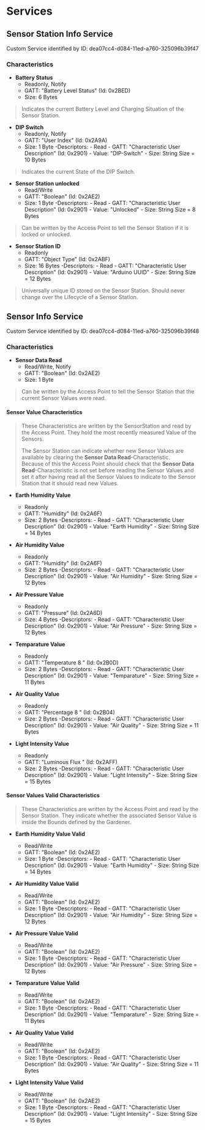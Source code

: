 
# Services

## Sensor Station Info Service

Custom Service identified by ID: dea07cc4-d084-11ed-a760-325096b39f47

### Characteristics 

- **Battery Status**
    - Readonly, Notify
    - GATT: "Battery Level Status" (Id: 0x2BED)
    - Size: 6 Bytes

> Indicates the current Battery Level and Charging Situation of the Sensor Station.

- **DIP Switch**
    - Readonly, Notify
    - GATT: "User Index" (Id: 0x2A9A)
    - Size: 1 Byte
        -Descriptors:
            - Read
            - GATT: "Characteristic User Description" (Id: 0x2901)
            - Value: "DIP-Switch"
            - Size: String Size = 10 Bytes

> Indicates the current State of the DIP Switch.

- **Sensor Station unlocked**
    - Read/Write
    - GATT: "Boolean" (Id: 0x2AE2)
    - Size: 1 Byte
        -Descriptors:
            - Read
            - GATT: "Characteristic User Description" (Id: 0x2901)
            - Value: "Unlocked"
            - Size: String Size = 8 Bytes

> Can be written by the Access Point to tell the Sensor Station 
> if it is locked or unlocked.

- **Sensor Station ID**
    - Readonly
    - GATT: "Object Type" (Id: 0x2ABF)
    - Size: 16 Bytes
        -Descriptors:
            - Read
            - GATT: "Characteristic User Description" (Id: 0x2901)
            - Value: "Arduino UUID"
            - Size: String Size = 12 Bytes

> Universally unique ID stored on the Sensor Station.
> Should never change over the Lifecycle of a Sensor Station. 

## Sensor Info Service

Custom Service identified by ID: dea07cc4-d084-11ed-a760-325096b39f48

### Characteristics

- **Sensor Data Read**
    - Read/Write, Notify
    - GATT: "Boolean" (Id: 0x2AE2)
    - Size: 1 Byte

> Can be written by the Access Point to tell the Sensor Station 
> that the current Sensor Values were read.

#### Sensor Value Characteristics

> These Characteristics are written by the SensorStation and read by the Access Point. 
> They hold the most recently measured Value of the Sensors.
>
> The Sensor Station can indicate whether new Sensor Values are available by clearing the **Sensor Data Read**-Characteristic.  
> Because of this the Access Point should check that the **Sensor Data Read**-Characteristic is not set before reading the Sensor 
> Values and set it after having read all the Sensor Values to indicate to the Sensor Station that it should read new Values.

- **Earth Humidity Value**
    - Readonly
    - GATT: "Humidity" (Id: 0x2A6F)
    - Size: 2 Bytes
        -Descriptors:
            - Read
            - GATT: "Characteristic User Description" (Id: 0x2901)
            - Value: "Earth Humidity"
            - Size: String Size = 14 Bytes

- **Air Humidity Value**
    - Readonly
    - GATT: "Humidity" (Id: 0x2A6F)
    - Size: 2 Bytes
        -Descriptors:
            - Read
            - GATT: "Characteristic User Description" (Id: 0x2901)
            - Value: "Air Humidity"
            - Size: String Size = 12 Bytes

- **Air Pressure Value**
    - Readonly
    - GATT: "Pressure" (Id: 0x2A6D)
    - Size: 4 Bytes
        -Descriptors:
            - Read
            - GATT: "Characteristic User Description" (Id: 0x2901)
            - Value: "Air Pressure"
            - Size: String Size = 12 Bytes

- **Temparature Value**
    - Readonly
    - GATT: "Temperature 8 " (Id: 0x2B0D)
    - Size: 2 Bytes
        -Descriptors:
            - Read
            - GATT: "Characteristic User Description" (Id: 0x2901)
            - Value: "Temparature"
            - Size: String Size = 11 Bytes

- **Air Quality Value**
    - Readonly
    - GATT: "Percentage 8 " (Id: 0x2B04)
    - Size: 2 Bytes
        -Descriptors:
            - Read
            - GATT: "Characteristic User Description" (Id: 0x2901)
            - Value: "Air Quality"
            - Size: String Size = 11 Bytes

- **Light Intensity Value**
    - Readonly
    - GATT: "Luminous Flux " (Id: 0x2AFF)
    - Size: 2 Bytes
        -Descriptors:
            - Read
            - GATT: "Characteristic User Description" (Id: 0x2901)
            - Value: "Light Intensity"
            - Size: String Size = 15 Bytes

#### Sensor Values Valid Characteristics

> These Characteristics are written by the Access Point and read by the Sensor Station.
> They indicate whether the associated Sensor Value is inside the Bounds defined by the Gardener.

- **Earth Humidity Value Valid**
    - Read/Write
    - GATT: "Boolean" (Id: 0x2AE2)
    - Size: 1 Byte
        -Descriptors:
            - Read
            - GATT: "Characteristic User Description" (Id: 0x2901)
            - Value: "Earth Humidity"
            - Size: String Size = 14 Bytes

- **Air Humidity Value Valid**
    - Read/Write
    - GATT: "Boolean" (Id: 0x2AE2)
    - Size: 1 Byte
        -Descriptors:
            - Read
            - GATT: "Characteristic User Description" (Id: 0x2901)
            - Value: "Air Humidity"
            - Size: String Size = 12 Bytes

- **Air Pressure Value Valid**
    - Read/Write
    - GATT: "Boolean" (Id: 0x2AE2)
    - Size: 1 Byte
        -Descriptors:
            - Read
            - GATT: "Characteristic User Description" (Id: 0x2901)
            - Value: "Air Pressure"
            - Size: String Size = 12 Bytes

- **Temparature Value Valid**
    - Read/Write
    - GATT: "Boolean" (Id: 0x2AE2)
    - Size: 1 Byte
        -Descriptors:
            - Read
            - GATT: "Characteristic User Description" (Id: 0x2901)
            - Value: "Temparature"
            - Size: String Size = 11 Bytes

- **Air Quality Value Valid**
    - Read/Write
    - GATT: "Boolean" (Id: 0x2AE2)
    - Size: 1 Byte
        -Descriptors:
            - Read
            - GATT: "Characteristic User Description" (Id: 0x2901)
            - Value: "Air Quality"
            - Size: String Size = 11 Bytes

- **Light Intensity Value Valid**
    - Read/Write
    - GATT: "Boolean" (Id: 0x2AE2)
    - Size: 1 Byte
        -Descriptors:
            - Read
            - GATT: "Characteristic User Description" (Id: 0x2901)
            - Value: "Light Intensity"
            - Size: String Size = 15 Bytes

